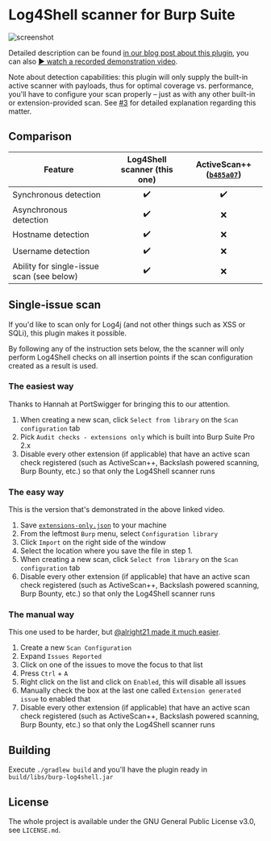 Log4Shell scanner for Burp Suite
================================

![screenshot](screenshot.png)

Detailed description can be found [in our blog post about this plugin][1],
you can also [▶️ watch a recorded demonstration video][3].

Note about detection capabilities: this plugin will only supply the built-in
active scanner with payloads, thus for optimal coverage vs. performance, you'll
have to configure your scan properly – just as with any other built-in or
extension-provided scan. See [#3][4] for detailed explanation regarding this matter.

Comparison
----------

| Feature | Log4Shell scanner (this one) | ActiveScan++ ([`b485a07`][5]) |
| --- | :---: | :---: |
| Synchronous detection | ✔️ | ✔️ |
| Asynchronous detection | ✔️ | ❌ |
| Hostname detection | ✔️ | ❌ |
| Username detection | ✔️ | ❌ |
| Ability for single-issue scan (see below) | ✔️ | ❌ |

Single-issue scan
-----------------

If you'd like to scan only for Log4j (and not other things such as XSS or SQLi),
this plugin makes it possible.

By following any of the instruction sets below, the the scanner will only
perform Log4Shell checks on all insertion points if the scan configuration
created as a result is used.

### The easiest way ###

Thanks to Hannah at PortSwigger for bringing this to our attention.

1. When creating a new scan, click `Select from library` on the `Scan configuration` tab
2. Pick `Audit checks - extensions only` which is built into Burp Suite Pro 2.x
3. Disable every other extension (if applicable) that have an active scan check registered (such as ActiveScan++, Backslash powered scanning, Burp Bounty, etc.) so that only the Log4Shell scanner runs

### The easy way ###

This is the version that's demonstrated in the above linked video.

1. Save [`extensions-only.json`][2] to your machine
2. From the leftmost `Burp` menu, select `Configuration library`
3. Click `Import` on the right side of the window
4. Select the location where you save the file in step 1.
5. When creating a new scan, click `Select from library` on the `Scan configuration` tab
6. Disable every other extension (if applicable) that have an active scan check registered (such as ActiveScan++, Backslash powered scanning, Burp Bounty, etc.) so that only the Log4Shell scanner runs

### The manual way ###

This one used to be harder, but [@alright21 made it much easier][6].

1. Create a new `Scan Configuration`
2. Expand `Issues Reported`
3. Click on one of the issues to move the focus to that list
4. Press `Ctrl` + `A`
5. Right click on the list and click on `Enabled`, this will disable all issues
6. Manually check the box at the last one called `Extension generated issue` to enabled that
7. Disable every other extension (if applicable) that have an active scan check registered (such as ActiveScan++, Backslash powered scanning, Burp Bounty, etc.) so that only the Log4Shell scanner runs

Building
--------

Execute `./gradlew build` and you'll have the plugin ready in
`build/libs/burp-log4shell.jar`

License
-------

The whole project is available under the GNU General Public License v3.0,
see `LICENSE.md`.

[1]: https://blog.silentsignal.eu/2021/12/12/our-new-tool-for-enumerating-hidden-log4shell-affected-hosts/
[2]: https://raw.githubusercontent.com/silentsignal/burp-log4shell/master/extensions-only.json
[3]: https://vimeo.com/656095367/3642ba0859
[4]: https://github.com/silentsignal/burp-log4shell/issues/3
[5]: https://github.com/PortSwigger/active-scan-plus-plus/commit/b485a07
[6]: https://github.com/silentsignal/burp-log4shell/issues/1
